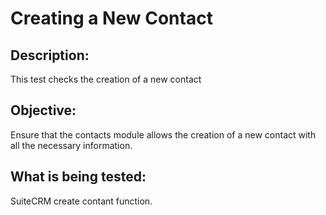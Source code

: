 # Creating a New Contact
## Description: 
This test checks the creation of a new contact

## Objective:
Ensure that the contacts module allows the creation of a new contact with all the necessary information.

## What is being tested:
SuiteCRM create contant function.

